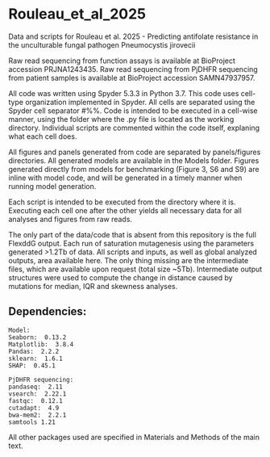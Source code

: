 # Rouleau_et_al_2025
Data and scripts for Rouleau et al. 2025 - Predicting antifolate resistance in the unculturable fungal pathogen Pneumocystis jirovecii

Raw read sequencing from function assays is available at BioProject accession PRJNA1243435. Raw read sequencing from PjDHFR sequencing from patient samples is available at BioProject accession SAMN47937957.

All code was written using Spyder 5.3.3 in Python 3.7. This code uses cell-type organization implemented in Spyder. All cells are separated using the Spyder cell separator #%%. Code is intended to be executed in a cell-wise manner, using the folder where the .py file is located as the working directory. Individual scripts are commented within the code itself, explaning what each cell does. 

All figures and panels generated from code are separated by panels/figures directories. All generated models are available in the Models folder. Figures generated directly from models for benchmarking (Figure 3, S6 and S9) are inline with model code, and will be generated in a timely manner when running model generation. 

Each script is intended to be executed from the directory where it is. Executing each cell one after the other yields all necessary data for all analyses and figures from raw reads. 

The only part of the data/code that is absent from this repository is the full FlexddG output. Each run of saturation mutagenesis using the parameters generated >1.2Tb of data.
All scripts and inputs, as well as global analyzed outputs, area available here. The only thing missing are the intermediate files, which are available upon request (total size ~5Tb). Intermediate output structures were used to compute the change in distance caused by mutations for median, IQR and skewness analyses. 

## Dependencies:
```
Model:
Seaborn:  0.13.2
Matplotlib:  3.8.4
Pandas:  2.2.2
sklearn:  1.6.1
SHAP:  0.45.1

PjDHFR sequencing:
pandaseq:  2.11
vsearch:  2.22.1
fastqc:  0.12.1
cutadapt:  4.9
bwa-mem2:  2.2.1
samtools 1.21
```
All other packages used are specified in Materials and Methods of the main text. 
